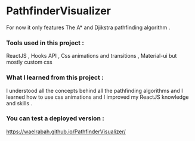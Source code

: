 # PathfinderVisualizer
For now it only features The A* and Djikstra pathfinding algorithm .
### Tools used in this project :
  ReactJS , Hooks API , Css animations and transitions , Material-ui but mostly custom css

### What I learned from this project :
  I understood all the concepts behind all the pathfinding algorithms and
  I learned how to use css animations and I improved my ReactJS knowledge and skills .

### You can test a deployed version :
https://waelrabah.github.io/PathfinderVisualizer/



